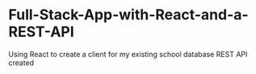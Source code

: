 # Full-Stack-App-with-React-and-a-REST-API
Using React to create a client for my existing school database REST API created

